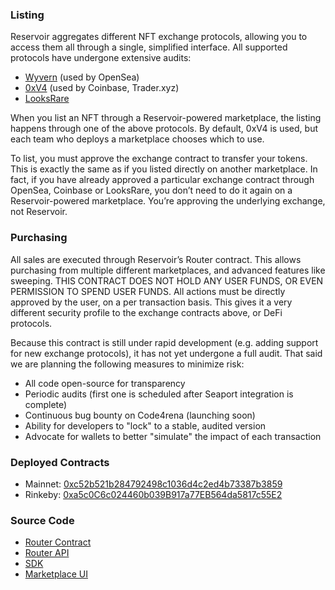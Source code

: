 ### Listing

Reservoir aggregates different NFT exchange protocols, allowing you to access them all through a single, simplified interface. All supported protocols have undergone extensive audits:

- [Wyvern](https://github.com/ProjectWyvern/wyvern-ethereum/tree/master/audits/v2) (used by OpenSea)
- [0xV4](https://s3.us-east-2.amazonaws.com/zeips.0x.org/audits/abdk-consulting/ABDK_0x_Solidity_v_1_0.pdf) (used by Coinbase, Trader.xyz)
- [LooksRare](https://github.com/trailofbits/publications/blob/master/reviews/LooksRare.pdf)

When you list an NFT through a Reservoir-powered marketplace, the listing happens through one of the above protocols. By default, 0xV4 is used, but each team who deploys a marketplace chooses which to use. 

To list, you must approve the exchange contract to transfer your tokens. This is exactly the same as if you listed directly on another marketplace. In fact, if you have already approved a particular exchange contract through OpenSea, Coinbase or LooksRare, you don’t need to do it again on a Reservoir-powered marketplace. You’re approving the underlying exchange, not Reservoir.

### Purchasing

All sales are executed through Reservoir’s Router contract. This allows purchasing from multiple different marketplaces, and advanced features like sweeping. THIS CONTRACT DOES NOT HOLD ANY USER FUNDS, OR EVEN PERMISSION TO SPEND USER FUNDS. All actions must be directly approved by the user, on a per transaction basis. This gives it a very different security profile to the exchange contracts above, or DeFi protocols.

Because this contract is still under rapid development (e.g. adding support for new exchange protocols), it has not yet undergone a full audit. That said we are planning the following measures to minimize risk:

- All code open-source for transparency 
- Periodic audits (first one is scheduled after Seaport integration is complete)
- Continuous bug bounty on Code4rena (launching soon)
- Ability for developers to "lock" to a stable, audited version
- Advocate for wallets to better "simulate" the impact of each transaction

### Deployed Contracts

- Mainnet: [0xc52b521b284792498c1036d4c2ed4b73387b3859](https://etherscan.io/address/0xc52b521b284792498c1036d4c2ed4b73387b3859)
- Rinkeby: [0xa5c0C6c024460b039B917a77EB564da5817c55E2](https://rinkeby.etherscan.io/address/0xa5c0C6c024460b039B917a77EB564da5817c55E2)

### Source Code

- [Router Contract](https://github.com/reservoirprotocol/core/blob/main/packages/contracts/contracts/router/RouterV2.sol)
- [Router API](https://github.com/reservoirprotocol/indexer/blob/v5/src/api/endpoints/execute/get-execute-buy/v2.ts)
- [SDK](https://github.com/reservoirprotocol/client-sdk)
- [Marketplace UI](https://github.com/reservoirprotocol/marketplace)
